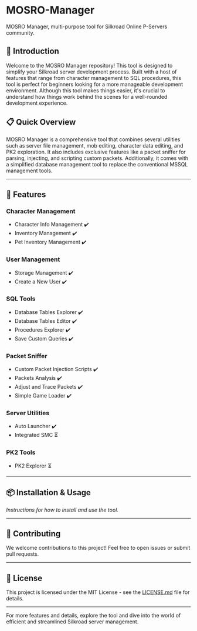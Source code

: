 # MOSRO-Manager
MOSRO Manager, multi-purpose tool for Silkroad Online P-Servers community.


## 📣 Introduction

Welcome to the MOSRO Manager repository! This tool is designed to simplify your Silkroad server development process. Built with a host of features that range from character management to SQL procedures, this tool is perfect for beginners looking for a more manageable development environment. Although this tool makes things easier, it's crucial to understand how things work behind the scenes for a well-rounded development experience.

## 📋 Quick Overview

MOSRO Manager is a comprehensive tool that combines several utilities such as server file management, mob editing, character data editing, and PK2 exploration. It also includes exclusive features like a packet sniffer for parsing, injecting, and scripting custom packets. Additionally, it comes with a simplified database management tool to replace the conventional MSSQL management tools.

---

## 🎯 Features

### Character Management

- Character Info Management :heavy_check_mark:
- Inventory Management :heavy_check_mark:
- Pet Inventory Management :heavy_check_mark:

### User Management

- Storage Management :heavy_check_mark:
- Create a New User :heavy_check_mark:

### SQL Tools

- Database Tables Explorer :heavy_check_mark:
- Database Tables Editor :heavy_check_mark:
- Procedures Explorer :heavy_check_mark:
- Save Custom Queries :heavy_check_mark:

### Packet Sniffer

- Custom Packet Injection Scripts :heavy_check_mark:
- Packets Analysis :heavy_check_mark:
- Adjust and Trace Packets :heavy_check_mark:
- Simple Game Loader :heavy_check_mark:

### Server Utilities

- Auto Launcher :heavy_check_mark:
- Integrated SMC :hourglass_flowing_sand:

### PK2 Tools

- PK2 Explorer :hourglass_flowing_sand:

---

## 📦 Installation & Usage

*Instructions for how to install and use the tool.*

---

## 🤝 Contributing

We welcome contributions to this project! Feel free to open issues or submit pull requests.

---

## 📝 License

This project is licensed under the MIT License - see the [LICENSE.md](LICENSE.md) file for details.

---

For more features and details, explore the tool and dive into the world of efficient and streamlined Silkroad server management.
